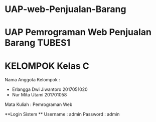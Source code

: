 # UAP-web-Penjualan-Barang
UAP Pemrograman Web Penjualan Barang 
TUBES1
====================================
KELOMPOK Kelas C
====================================
Nama Anggota Kelompok :
- Erlangga Dwi Jiwantoro 2017051020
- Nur Mita Utami 201701058

Mata Kuliah : Pemrograman Web

**Login Sistem **
Username  : admin
Password  : admin

